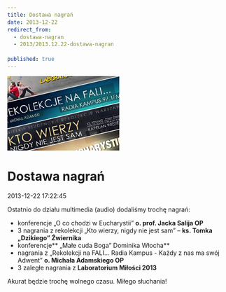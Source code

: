 ```yaml
---
title: Dostawa nagrań
date: 2013-12-22
redirect_from: 
  - dostawa-nagran
  - 2013/2013.12.22-dostawa-nagran

published: true
---
```



![/assets/posts/2013/2013-12-22-dostawa-nagran/nagrania02.jpg](/assets/posts/2013/2013-12-22-dostawa-nagran/nagrania02.jpg)




# Dostawa nagrań

<time>2013-12-22 17:22:45</time>

Ostatnio do działu multimedia (audio) dodaliśmy trochę nagrań:

- konferencje „O co chodzi w Eucharystii” **o. prof. Jacka Salija OP**
- 3 nagrania z rekolekcji „Kto wierzy, nigdy nie jest sam” – **ks. Tomka „Dzikiego” Źwiernika**
- konferencje** „Małe cuda Boga” Dominika Włocha**
- nagrania z „Rekolekcji na FALI… Radia Kampus - Każdy z nas ma swój Adwent” **o. Michała Adamskiego OP**
- 3 zaległe nagrania z **Laboratorium Miłości 2013**



Akurat będzie trochę wolnego czasu. Miłego słuchania!


<!--{{json:{"created_date":"2013-12-22 17:22:45","publish_down":"0000-00-00 00:00:00","id":"5351"}}}-->
